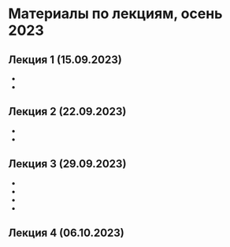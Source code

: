 # Материалы по лекциям, осень 2023

## Лекция 1 (15.09.2023)

* [](../../../cards/toolchain/ci_cd.md)
* 

## Лекция 2 (22.09.2023)

* [](../../../cards/translators/translators.md)
* [](../../../cards/translators/CPython_Jython_Bytecode.md)


## Лекция 3 (29.09.2023)

* [](../../../cards/lexical_and_syntax/header.md)
* [](../../../cards/lexical_and_syntax/grammar.md)
* [](../../../cards/lexical_and_syntax/scopes.md)
* [](../../../cards/lexical_and_syntax/data_model.md)

## Лекция 4 (06.10.2023)